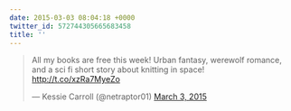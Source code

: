 ```yaml
---
date: 2015-03-03 08:04:18 +0000
twitter_id: 572744305665683458
title: ''
---
```


<blockquote class="twitter-tweet"><p lang="en" dir="ltr">All my books are free this week! Urban fantasy, werewolf romance, and a sci fi short story about knitting in space! <a href="http://t.co/xzRa7MyeZo">http://t.co/xzRa7MyeZo</a></p>&mdash; Kessie Carroll (@netraptor01) <a href="https://twitter.com/netraptor01/status/572577334722760704?ref_src=twsrc%5Etfw">March 3, 2015</a></blockquote>
<script async src="https://platform.twitter.com/widgets.js" charset="utf-8"></script>
